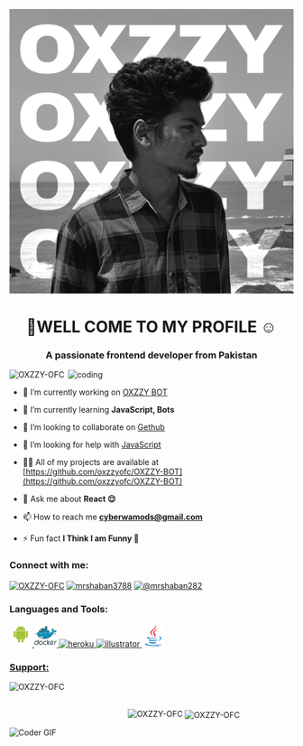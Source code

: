 ![logo](https://github.com/oxzzyofc/oxzzyofc/blob/main/Vishnu.jpg)
<h1 align="center">🎉WELL COME TO MY PROFILE ☺️</h1>
<h3 align="center">A passionate frontend developer from Pakistan</h3>
<img align="right"alt="coding"width="400"src="https://user-images.githubusercontent.com/55389276/140866485-8fb1c876-9a8f-4d6a-98dc-08c4981eaf70.gif">
<p align="left"> <img src="https://komarev.com/ghpvc/?username=OXZZY-OFC&label=Profile%20views&color=0e75b6&style=flat" alt="OXZZY-OFC" /> </p>

- 🔭 I’m currently working on [OXZZY BOT](https://github.com/oxzzyofc/OXZZY-BOT)

- 🌱 I’m currently learning **JavaScript, Bots**

- 👯 I’m looking to collaborate on [Gethub](https://github.com/oxzzyofc/OXZZY-BOT)

- 🤝 I’m looking for help with [JavaScript](https://github.com/oxzzyofc/OXZZY-BOT)

- 👨‍💻 All of my projects are available at [https://github.com/oxzzyofc/OXZZY-BOT](https://github.com/oxzzyofc/OXZZY-BOT)

- 💬 Ask me about **React 😌**

- 📫 How to reach me **cyberwamods@gmail.com**

- ⚡ Fun fact **I Think I am Funny 🥳**

<h3 align="left">Connect with me:</h3>
<p align="left">
<a href="https://instagram.com/ox.zzy" target="blank"><img align="center" src="https://raw.githubusercontent.com/rahuldkjain/github-profile-readme-generator/master/src/images/icons/Social/twitter.svg" alt="OXZZY-OFC" height="30" width="40" /></a>
<a href="https://fb.com/mrshaban3788" target="blank"><img align="center" src="https://raw.githubusercontent.com/rahuldkjain/github-profile-readme-generator/master/src/images/icons/Social/facebook.svg" alt="mrshaban3788" height="30" width="40" /></a>
<a href="https://youtube.com/ox_zzy" target="blank"><img align="center" src="https://raw.githubusercontent.com/rahuldkjain/github-profile-readme-generator/master/src/images/icons/Social/youtube.svg" alt="@mrshaban282" height="30" width="40" /></a>
</p>

<h3 align="left">Languages and Tools:</h3>
<p align="left"> <a href="https://developer.android.com" target="_blank" rel="noreferrer"> <img src="https://raw.githubusercontent.com/devicons/devicon/master/icons/android/android-original-wordmark.svg" alt="android" width="40" height="40"/> </a> <a href="https://www.docker.com/" target="_blank" rel="noreferrer"> <img src="https://raw.githubusercontent.com/devicons/devicon/master/icons/docker/docker-original-wordmark.svg" alt="docker" width="40" height="40"/> </a> <a href="https://heroku.com" target="_blank" rel="noreferrer"> <img src="https://www.vectorlogo.zone/logos/heroku/heroku-icon.svg" alt="heroku" width="40" height="40"/> </a> <a href="https://www.adobe.com/in/products/illustrator.html" target="_blank" rel="noreferrer"> <img src="https://www.vectorlogo.zone/logos/adobe_illustrator/adobe_illustrator-icon.svg" alt="illustrator" width="40" height="40"/> </a> <a href="https://www.java.com" target="_blank" rel="noreferrer"> <img src="https://raw.githubusercontent.com/devicons/devicon/master/icons/java/java-original.svg" alt="java" width="40" height="40"/> </a> <a href="https://www.mongodb.com/" target="_blank" rel="noreferrer">

<h3 align="left">Support:</h3>
<p><a href="https://ko-fi.com/OXZZY-OFC"> <img align="left" src="https://cdn.ko-fi.com/cdn/kofi3.png?v=3" height="50" width="210" alt="OXZZY-OFC" /></a></p><br><br>

<p><img align="left" src="https://github-readme-stats.vercel.app/api/top-langs?username=OXZZY-OFC&show_icons=true&locale=en&layout=compact" alt="OXZZY-OFC" /></p>

<p>&nbsp;<img align="center" src="https://github-readme-stats.vercel.app/api?username=OXZZY-OFC&show_icons=true&locale=en" alt="OXZZY-OFC" /></p>

<img alt="Coder GIF" height=250 width=350 src="https://images.squarespace-cdn.com/content/v1/5769fc401b631bab1addb2ab/1541580611624-TE64QGKRJG8SWAIUS7NS/ke17ZwdGBToddI8pDm48kPoswlzjSVMM-SxOp7CV59BZw-zPPgdn4jUwVcJE1ZvWQUxwkmyExglNqGp0IvTJZamWLI2zvYWH8K3-s_4yszcp2ryTI0HqTOaaUohrI8PI6FXy8c9PWtBlqAVlUS5izpdcIXDZqDYvprRqZ29Pw0o/coding-freak.gif" />
<br>
